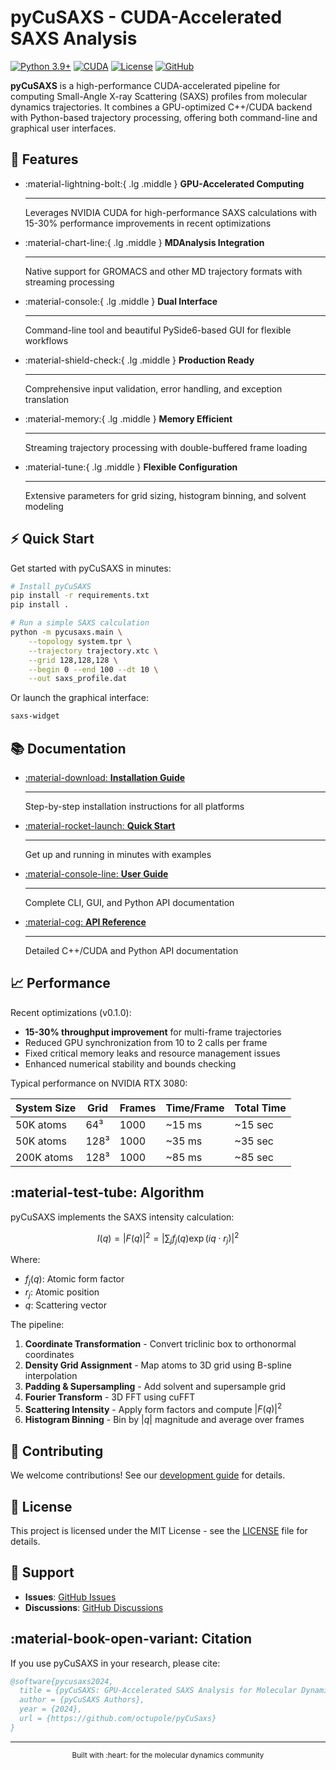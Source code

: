 # pyCuSAXS - CUDA-Accelerated SAXS Analysis

[![Python 3.9+](https://img.shields.io/badge/python-3.9+-blue.svg)](https://www.python.org/downloads/)
[![CUDA](https://img.shields.io/badge/CUDA-11.0+-green.svg)](https://developer.nvidia.com/cuda-toolkit)
[![License](https://img.shields.io/badge/license-MIT-blue.svg)](https://github.com/octupole/pyCuSaxs/blob/main/LICENSE)
[![GitHub](https://img.shields.io/github/stars/octupole/pyCuSaxs?style=social)](https://github.com/octupole/pyCuSaxs)

**pyCuSAXS** is a high-performance CUDA-accelerated pipeline for computing Small-Angle X-ray Scattering (SAXS) profiles from molecular dynamics trajectories. It combines a GPU-optimized C++/CUDA backend with Python-based trajectory processing, offering both command-line and graphical user interfaces.

## :rocket: Features

<div class="grid cards" markdown>

-   :material-lightning-bolt:{ .lg .middle } __GPU-Accelerated Computing__

    ---

    Leverages NVIDIA CUDA for high-performance SAXS calculations with 15-30% performance improvements in recent optimizations

-   :material-chart-line:{ .lg .middle } __MDAnalysis Integration__

    ---

    Native support for GROMACS and other MD trajectory formats with streaming processing

-   :material-console:{ .lg .middle } __Dual Interface__

    ---

    Command-line tool and beautiful PySide6-based GUI for flexible workflows

-   :material-shield-check:{ .lg .middle } __Production Ready__

    ---

    Comprehensive input validation, error handling, and exception translation

-   :material-memory:{ .lg .middle } __Memory Efficient__

    ---

    Streaming trajectory processing with double-buffered frame loading

-   :material-tune:{ .lg .middle } __Flexible Configuration__

    ---

    Extensive parameters for grid sizing, histogram binning, and solvent modeling

</div>

## :zap: Quick Start

Get started with pyCuSAXS in minutes:

```bash
# Install pyCuSAXS
pip install -r requirements.txt
pip install .

# Run a simple SAXS calculation
python -m pycusaxs.main \
    --topology system.tpr \
    --trajectory trajectory.xtc \
    --grid 128,128,128 \
    --begin 0 --end 100 --dt 10 \
    --out saxs_profile.dat
```

Or launch the graphical interface:

```bash
saxs-widget
```

## :books: Documentation

<div class="grid cards" markdown>

-   [:material-download: **Installation Guide**](getting-started/installation.md)

    ---

    Step-by-step installation instructions for all platforms

-   [:material-rocket-launch: **Quick Start**](getting-started/quickstart.md)

    ---

    Get up and running in minutes with examples

-   [:material-console-line: **User Guide**](user-guide/cli.md)

    ---

    Complete CLI, GUI, and Python API documentation

-   [:material-cog: **API Reference**](api/backend.md)

    ---

    Detailed C++/CUDA and Python API documentation

</div>

## :chart_with_upwards_trend: Performance

Recent optimizations (v0.1.0):

- **15-30% throughput improvement** for multi-frame trajectories
- Reduced GPU synchronization from 10 to 2 calls per frame
- Fixed critical memory leaks and resource management issues
- Enhanced numerical stability and bounds checking

Typical performance on NVIDIA RTX 3080:

| System Size | Grid | Frames | Time/Frame | Total Time |
|------------|------|--------|------------|------------|
| 50K atoms  | 64³  | 1000   | ~15 ms     | ~15 sec    |
| 50K atoms  | 128³ | 1000   | ~35 ms     | ~35 sec    |
| 200K atoms | 128³ | 1000   | ~85 ms     | ~85 sec    |

## :material-test-tube: Algorithm

pyCuSAXS implements the SAXS intensity calculation:

$$
I(q) = |F(q)|^2 = \left|\sum_j f_j(q) \exp(iq \cdot r_j)\right|^2
$$

Where:

- $f_j(q)$: Atomic form factor
- $r_j$: Atomic position
- $q$: Scattering vector

The pipeline:

1. **Coordinate Transformation** - Convert triclinic box to orthonormal coordinates
2. **Density Grid Assignment** - Map atoms to 3D grid using B-spline interpolation
3. **Padding & Supersampling** - Add solvent and supersample grid
4. **Fourier Transform** - 3D FFT using cuFFT
5. **Scattering Intensity** - Apply form factors and compute $|F(q)|^2$
6. **Histogram Binning** - Bin by $|q|$ magnitude and average over frames

## :handshake: Contributing

We welcome contributions! See our [development guide](development/contributing.md) for details.

## :scroll: License

This project is licensed under the MIT License - see the [LICENSE](https://github.com/octupole/pyCuSaxs/blob/main/LICENSE) file for details.

## :email: Support

- **Issues**: [GitHub Issues](https://github.com/octupole/pyCuSaxs/issues)
- **Discussions**: [GitHub Discussions](https://github.com/octupole/pyCuSaxs/discussions)

## :material-book-open-variant: Citation

If you use pyCuSAXS in your research, please cite:

```bibtex
@software{pycusaxs2024,
  title = {pyCuSAXS: GPU-Accelerated SAXS Analysis for Molecular Dynamics},
  author = {pyCuSAXS Authors},
  year = {2024},
  url = {https://github.com/octupole/pyCuSaxs}
}
```

---

<div align="center">
  <sub>Built with :heart: for the molecular dynamics community</sub>
</div>
